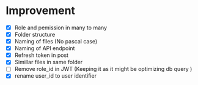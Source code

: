 # Improvement

* [X] Role and pemission in many to many
* [X] Folder structure
* [X] Naming of files (No pascal case)
* [X] Naming of API endpoint
* [X] Refresh token in post
* [X] Simillar files in same folder
* [ ] Remove role_id in JWT (Keeping it as it might be optimizing db query )
* [X] rename user_id to user identifier
